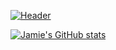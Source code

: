 [![Header](https://cdn-images-1.medium.com/max/1600/1*uxU5obAGnaoIp9Ddu9PmGw.png "Header")](https://www.linkedin.com/in/jamieeunice/)

[![Jamie's GitHub stats](https://github-readme-stats.vercel.app/api?username=jamieeunice)](https://github.com/jamieeunice/github-readme-stats&count_private=true&show_icons=true?theme=graywhite)

